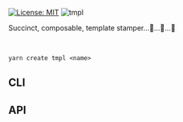 [![License: MIT](https://img.shields.io/badge/License-MIT-green.svg)](https://opensource.org/licenses/MIT)
![tmpl](https://user-images.githubusercontent.com/185555/51378810-daa55200-1b72-11e9-9658-275929147ee9.png)

Succinct, composable, template stamper...🤖...🤖...🤖

<p>&nbsp;</p>

```
yarn create tmpl <name>
```

## CLI


## API

